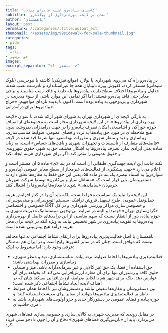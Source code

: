 ```yaml
---
title: 'کاسبان پیاده‌رو علیه عابران پیاده'
subtitle: 'نقدی بر لایحه بهره‌برداری از پیاده‌رو'
author: 'باهمستان'
layout: post
permalink: /:categories/:title:output_ext
thumbnail: "/assets/img/99sidewalk-for-sale-thumbnail.jpg"
categories:
- pido
tags:
- پیاده
- حق برشهر
images:
excerpt_separator: "<!--بیشتر-->"
---
```


در پیاده‌رو راه که می‌روی شهرداری یا بولارد (موانع فیزیکی) کاشته یا نیوجرسی (بلوک سیمانی) مستقر کرده، کفپوش ویژه نابینایان همه جا غیراستاندارد و نادرست نصب شده، جداول و پیاده‌روها اختلاف سطح دارند، پیاده‌روها پله دارند و فاقد رمپ مناسبند و برخی معابر حتی فاقد پیاده‌رو هستند؛ اما اگر تمامی این موارد ناشی از سوء مدیریت در شهرداری و بی‌توجهی به پیاده بوده است، اکنون با پدیده تازه‌ای مواجهیم: «حراج پیاده‌روها برای درآمدزایی».

به تازگی لایحه‌ای از شهرداری تهران به شورای شهر ارائه شده، با عنوان «لایحه بهره‌برداری از پیاده‌روها». در این لایحه شهرداری مجاز است به مجموعه‌ای از اصناف حوزه خوراکی و آشامیدنی امکان تصرف پیاده‌رو را در جهت درآمدزایی بفروشد، بدون هیچ ملاحظه‌ای در مورد حق پیاده‌ها به تردد و فضای عمومی، ضوابط مناسب‌سازی، زیباسازی و دید و منظر شهری و مقررات بهداشتی. تنها شرط قید شده در لایحه «فاصله‌های متعارف از تأسیسات و تجهیزات شهری و بافت‌های حساس» است، به زبان ساده یعنی ایرادی ندارد تصرف پیاده‌روها به اشکال مختلف حق به شهر، حقوق شهروندی و حقوق عمومی را نقض کند، اگر برای شهرداری هزینه ایجاد نکند.

نکته جالب این لایحه جهت‌گیری طبقاتی آن است که در بند «ی» ماده ۵ آن مستتر است و اعلام می‌دارد «جهت پیشگیری از فعالیت‌های غیرمجاز از سطح معابر عمومی (پیاده‌رو و سواره‌رو) به استناد تبصره یک بند دو ماده ۵۵، یعنی این حق فقط به مغازه‌ها تعلق دارد نه دستفروشان. بلی قرار است که «مشاغل سیار و بی‌کانون» توسط شرکت شهربان حریم‌بان «ساماندهی» شوند تا مغازه‌ها پیاده‌روها را اشغال کنند.

این لایحه را نباید یک سیاست مجزا دانست، بلکه باید آن را در کنار افزایش هزینه حمل‌ونقل عمومی، طرح تسهیل فروش ترافیک، سیستم اتوبوسرانی و مینی‌بوسرانی خصوصی و اختصاصی DRT و خصوصی‌سازی مراکز ورزشی شهرداری و در کل «گران‌سازی تهران» فهمید؛ و البته در شرایط بی‌توجهی سیستماتیک  مدیریت شهری به حوزه پیاده، دور از انتظار نیست که سهم مناسبی از این درآمدهای حاصل از بهره‌برداری پیاده‌روها به تقویت پیاده‌روی در شهر تخصیص نیابد، به ویژه آنکه در لایحه برای محل هزینه درآمد هیچ پیش‌بینی نشده است.

باهمستان با اصل فعالیت‌پذیری پیاده‌روها برای ارتقای نشاط اجتماعی نه تنها مخالف نیست که موافق است، چنان که در سایر کشورها رایج است و در ایران هم به شکل عرفی وجود دارد؛ اما مشروط به اینکه:

- فعالیت‌پذیری پیاده‌روها با لحاظ ضوابط تردد پیاده، مناسب‌سازی، دید و منظر شهری، زیباسازی و مقررات بهداشتی باشد؛
- حق استفاده از فضا، یک حق غیر کالایی و غیر سرمایه‌دارانه باشد. میز و صندلی جلوی کافه و رستوران تنها برای آن مغازه ارزش‌افزایی نمی‌کند که بخواهد برای آن عوارض دهد، بلکه برای شهر هم با لحاظ ضوابط، ارزش‌افزایی می‌کند چنان که در اهداف لایحه ایجاد نشاط اجتماعی ذکر شده است؛
- بین دستفروشان و مغازه‌ها تبعیض نباشد و دستفروشان نیز با لحاظ همان ضوابط ناظر بر فعالیت‌پذیری پیاده‌روها بتوانند از معابر برای معیشت استفاده کنند؛ و
- حوزه پیاده و فضای عمومی در دستورکار جدی و جزو اولویت‌های شهرداری باشد نه امری حاشیه‌ای.

در مقابل روندی که مدیریت شهری به کالایی‌سازی و خصوصی‌سازی فضاهای شهری می‌پردازد، باید از «بازپس‌گیری فضاهای شهری» دفاع و آن را چون دادخواستی فریاد کرد.
